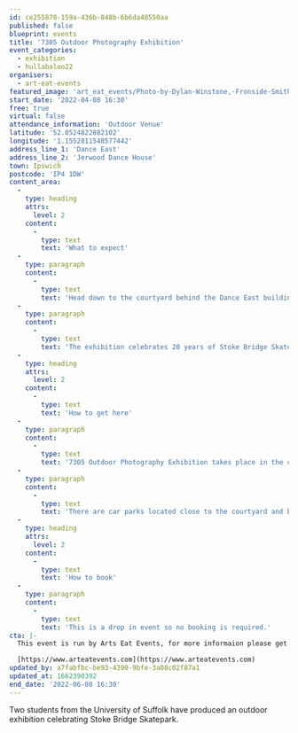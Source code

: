 ```yaml
---
id: ce255878-159a-436b-848b-6b6da48550aa
published: false
blueprint: events
title: '7305 Outdoor Photography Exhibition'
event_categories:
  - exhibition
  - hullabaloo22
organisers:
  - art-eat-events
featured_image: 'art_eat_events/Photo-by-Dylan-Winstone,-Fronside-Smith-Grind,-part-of-the-exhibition-in-The-Mill-Courtyard-behind-DanceEast.jpg'
start_date: '2022-04-08 16:30'
free: true
virtual: false
attendance_information: 'Outdoor Venue'
latitude: '52.0524822882102'
longitude: '1.1552811548577442'
address_line_1: 'Dance East'
address_line_2: 'Jerwood Dance House'
town: Ipswich
postcode: 'IP4 1DW'
content_area:
  -
    type: heading
    attrs:
      level: 2
    content:
      -
        type: text
        text: 'What to expect'
  -
    type: paragraph
    content:
      -
        type: text
        text: 'Head down to the courtyard behind the Dance East building, connecting the Waterfront and Quay Street, to see some great photos of Ipswich skate culture. '
  -
    type: paragraph
    content:
      -
        type: text
        text: 'The exhibition celebrates 20 years of Stoke Bridge Skatepark and the local Skate community: 7305 exhibition is a positive reflection of youth and skate culture, connecting people and organisations across Ipswich through skating. Providing a view into the skate community through the lense of photographer and skater Dylan Winstone, growing awareness of the positive effects of skating to a wider audience, the exhibition has been commissioned by Art Eat and is part of the town wide activities of Hullabaloo22 presenting exciting and energetic youth culture in Ipswich.'
  -
    type: heading
    attrs:
      level: 2
    content:
      -
        type: text
        text: 'How to get here'
  -
    type: paragraph
    content:
      -
        type: text
        text: '7305 Outdoor Photography Exhibition takes place in the courtyard behind Jerwood Dance House, Dance East, connecting the Waterfront and Quay Street. '
  -
    type: paragraph
    content:
      -
        type: text
        text: 'There are car parks located close to the courtyard and bus routes operating nearby. '
  -
    type: heading
    attrs:
      level: 2
    content:
      -
        type: text
        text: 'How to book'
  -
    type: paragraph
    content:
      -
        type: text
        text: 'This is a drop in event so no booking is required.'
cta: |-
  This event is run by Arts Eat Events, for more informaion please get in touch via:

  [https://www.arteatevents.com](https://www.arteatevents.com)
updated_by: a7fabfbc-be93-4390-9bfe-3a08c02f87a1
updated_at: 1662390392
end_date: '2022-06-08 16:30'
---
```

Two students from the University of Suffolk have produced an outdoor exhibition celebrating Stoke Bridge Skatepark.